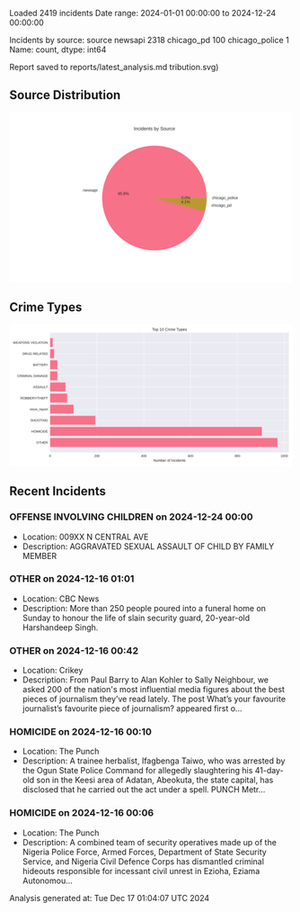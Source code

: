 
Loaded 2419 incidents
Date range: 2024-01-01 00:00:00 to 2024-12-24 00:00:00

Incidents by source:
source
newsapi           2318
chicago_pd         100
chicago_police       1
Name: count, dtype: int64

Report saved to reports/latest_analysis.md
tribution.svg)

## Source Distribution
![Source Distribution](images/source_distribution.svg)

## Crime Types
![Crime Types](images/crime_types.svg)

## Recent Incidents

### OFFENSE INVOLVING CHILDREN on 2024-12-24 00:00
- Location: 009XX N CENTRAL AVE
- Description: AGGRAVATED SEXUAL ASSAULT OF CHILD BY FAMILY MEMBER


### OTHER on 2024-12-16 01:01
- Location: CBC News
- Description: More than 250 people poured into a funeral home on Sunday to honour the life of slain security guard, 20-year-old Harshandeep Singh.


### OTHER on 2024-12-16 00:42
- Location: Crikey
- Description: From Paul Barry to Alan Kohler to Sally Neighbour, we asked 200 of the nation's most influential media figures about the best pieces of journalism they’ve read lately.
The post What’s your favourite journalist’s favourite piece of journalism? appeared first o…


### HOMICIDE on 2024-12-16 00:10
- Location: The Punch
- Description: A trainee herbalist, Ifagbenga Taiwo, who was arrested by the Ogun State Police Command for allegedly slaughtering his 41-day-old son in the Keesi area of Adatan, Abeokuta, the state capital, has disclosed that he carried out the act under a spell. PUNCH Metr…


### HOMICIDE on 2024-12-16 00:06
- Location: The Punch
- Description: A combined team of security operatives made up of the Nigeria Police Force, Armed Forces, Department of State Security Service, and Nigeria Civil Defence Corps has dismantled criminal hideouts responsible for incessant civil unrest in Ezioha, Eziama Autonomou…

Analysis generated at: Tue Dec 17 01:04:07 UTC 2024
